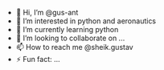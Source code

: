 - 👋 Hi, I’m @gus-ant
- 👀 I’m interested in python and aeronautics
- 🌱 I’m currently learning python
- 💞️ I’m looking to collaborate on ...
- 📫 How to reach me @sheik.gustav
- ⚡ Fun fact: ...

<!---
gus-ant/gus-ant is a ✨ special ✨ repository because its `README.md` (this file) appears on your GitHub profile.
You can click the Preview link to take a look at your changes.
--->

